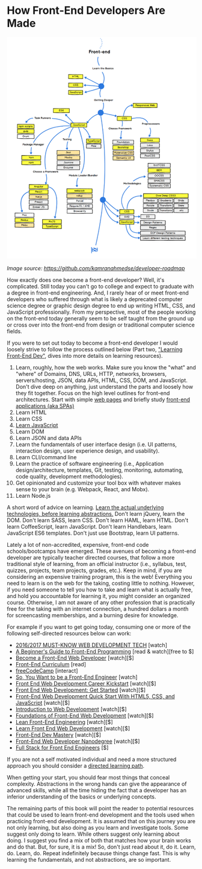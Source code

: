 # How Front-End Developers Are Made

![](../images/makingFED.png "https://github.com/kamranahmedse/developer-roadmap")

<cite>Image source: <a href="https://github.com/kamranahmedse/developer-roadmap">https://github.com/kamranahmedse/developer-roadmap</a></cite>

How exactly does one become a front-end developer? Well, it's complicated. Still today you can't go to college and expect to graduate with a degree in front-end engineering. And, I rarely hear of or meet front-end developers who suffered through what is likely a deprecated computer science degree or graphic design degree to end up writing HTML, CSS, and JavaScript professionally. From my perspective, most of the people working on the front-end today generally seem to be self taught from the ground up or cross over into the front-end from design or traditional computer science fields.

If you were to set out today to become a front-end developer I would loosely strive to follow the process outlined below (Part two, ["Learning Front-End Dev"](https://frontendmasters.gitbooks.io/front-end-handbook-2017/content/learning/self-direct-learning.html), dives into more details on learning resources).

1. Learn, roughly, how the web works. Make sure you know the "what" and "where" of Domains, DNS, URLs, HTTP, networks, browsers, servers/hosting, JSON, data APIs, HTML, CSS, DOM, and JavaScript. Don't dive deep on anything, just understand the parts and loosely how they fit together. Focus on the high level outlines for front-end architectures. Start with simple [web pages](https://github.com/h5bp/html5-boilerplate/blob/master/dist/index.html) and briefly study [front-end applications (aka SPAs)](http://developer.telerik.com/featured/front-end-driven-applications-new-approach-applications/)
2. Learn HTML
3. Learn CSS
4. [Learn JavaScript](https://youtu.be/QjKH1J77gjI?list=PL055Epbe6d5bQubu5EWf_kUNA3ef_qbmL)
5. Learn DOM
6. Learn JSON and data APIs
7. Learn the fundamentals of user interface design (i.e. UI patterns, interaction design, user experience design, and usability).
8. Learn CLI/command line
9. Learn the practice of software engineering (i.e., Application design/architecture, templates, Git, testing, monitoring, automating, code quality, development methodologies).
10. Get opinionated and customize your tool box with whatever makes sense to your brain (e.g. Webpack, React, and Mobx).
11. Learn Node.js

A short word of advice on learning. [Learn the actual underlying technologies, before learning abstractions.](https://youtu.be/QjKH1J77gjI?list=PL055Epbe6d5bQubu5EWf_kUNA3ef_qbmL) Don't learn jQuery, learn the DOM. Don't learn SASS, learn CSS. Don't learn HAML, learn HTML. Don't learn CoffeeScript, learn JavaScript. Don't learn Handlebars, learn JavaScript ES6 templates. Don't just use Bootstrap, learn UI patterns. 

Lately a lot of non-accredited, expensive, front-end code schools/bootcamps have emerged. These avenues of becoming a front-end developer are typically teacher directed courses, that follow a more traditional style of learning, from an official instructor (i.e., syllabus, test, quizzes, projects, team projects, grades, etc.). Keep in mind, if you are considering an expensive training program, this is the web! Everything you need to learn is on the web for the taking, costing little to nothing. However, if you need someone to tell you how to take and learn what is actually free, and hold you accountable for learning it, you might consider an organized course. Otherwise, I am not aware of any other profession that is practically free for the taking with an internet connection, a hundred dollars a month for screencasting memberships, and a burning desire for knowledge.

For example if you want to get going today, consuming one or more of the following self-directed resources below can work:

* [2016/2017 MUST-KNOW WEB DEVELOPMENT TECH](https://www.youtube.com/watch?v=sBzRwzY7G-k) [watch]
* [A Beginner's Guide to Front-End Programming](https://www.springboard.com/learning-paths/beginners-guide-front-end-programming/learn/) [read & watch][free to $]
* [Become a Front-End Web Developer](https://www.lynda.com/learning-paths/Web/become-a-front-end-web-developer) [watch][$]
* [Front-End Curriculum](https://gist.github.com/stevekinney/03027e71aac341af14a2) [read]
* [freeCodeCamp](http://freecodecamp.com/) [interact]
* [So, You Want to be a Front-End Engineer](https://www.youtube.com/watch?v=Lsg84NtJbmI) [watch]
* [Front End Web Development Career Kickstart](http://www.pluralsight.com/courses/front-end-web-development-career-kickstart) [watch][$]
* [Front End Web Development: Get Started](http://www.pluralsight.com/courses/front-end-web-development-get-started) [watch][$]
* [Front-End Web Development Quick Start With HTML5, CSS, and JavaScript](http://www.pluralsight.com/courses/front-end-web-app-html5-javascript-css) [watch][$]
* [Introduction to Web Development](https://frontendmasters.com/courses/web-development/) [watch][$]
* [Foundations of Front-End Web Development](https://www.udemy.com/foundations-of-front-end-development/) [watch][$]
* [Lean Front-End Engineering](https://frontendmasters.com/courses/lean-front-end-engineering/) [watch][$]
* [Learn Front End Web Development](https://teamtreehouse.com/tracks/front-end-web-development) [watch][$]
* [Front-End Dev Mastery](https://mijingo.com/products/bundles/front-end-dev-mastery/) [watch][$]
* [Front-End Web Developer Nanodegree](https://www.udacity.com/course/front-end-web-developer-nanodegree--nd001) [watch][$]
* [Full Stack for Front End Engineers](https://frontendmasters.com/courses/full-stack/) [$]

If you are not a self motivated individual and need a more structured approach you should consider a [directed learning path](../learning/direct-learning.md#get-there).

When getting your start, you should fear most things that conceal complexity. Abstractions in the wrong hands can give the appearance of advanced skills, while all the time hiding the fact that a developer has an inferior understanding of the basics or underlying concepts.

The remaining parts of this book will point the reader to potential resources that could be used to learn front-end development and the tools used when practicing front-end development. It is assumed that on this journey you are not only learning, but also doing as you learn and investigate tools. Some suggest only doing to learn. While others suggest only learning about doing. I suggest you find a mix of both that matches how your brain works and do that. But, for sure, it is a mix! So, don't just read about it, do it. Learn, do. Learn, do. Repeat indefinitely because things change fast. This is why learning the fundamentals, and not abstractions, are so important.


















 











